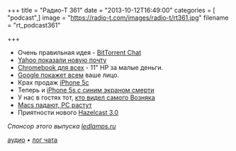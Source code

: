 +++
title = "Радио-Т 361"
date = "2013-10-12T16:49:00"
categories = [ "podcast",]
image = "https://radio-t.com/images/radio-t/rt361.jpg"
filename = "rt_podcast361"

+++

* Очень правильная идея - [BitTorrent Chat](http://blog.bittorrent.com/2013/09/30/now-in-labs-building-secure-server-less-messaging-with-bittorrent-chat/)
* [Yahoo показали новую почту](http://www.theverge.com/2013/10/8/4815176/yahoo-unveils-total-email-redesign-inspired-by-flickr-and-tumblr)
* [Chromebook для всех](http://www.theverge.com/2013/10/8/4815792/google-multi-color-hp-chromebook-11-price-availability) -  11" HP за малые деньги.
* [Google покажет всем](http://thenextweb.com/google/2013/10/11/google-reveals-plans-use-name-photo-alongside-shared-endorsements-ads-web/) ваше лицо.
* Крах продаж [iPhone 5c](http://9to5mac.com/2013/10/11/q4-iphone-5c-sales-may-have-been-a-third-down-on-early-estimates-key-analyst/)
* Теперь и [iPhone 5s с синим экраном смерти](http://allthingsd.com/20131011/apps-on-iphone-5s-crashing-at-twice-the-rate-as-on-iphone-5-iphone-5c/)
* У нас в гостях тот, [кто видел самого Возняка](http://www.gazeta.ru/social/2013/10/12/5703201.shtml)
* [Macs падают, PC растут](http://money.cnn.com/2013/10/10/technology/mac-pc-sales/index.html)
* Приятности нового [Hazelcast 3.0](http://www.infoq.com/news/2013/10/hazelcast-3.0)

_Спонсор этого выпуска [ledlamps.ru](http://ledlamps.ru)_

[аудио](http://cdn.radio-t.com/rt_podcast361.mp3) • [лог чата](http://chat.radio-t.com/logs/radio-t-361.html)
<audio src="http://cdn.radio-t.com/rt_podcast361.mp3" preload="none"></audio>
